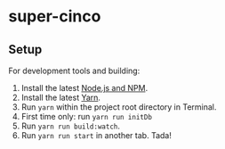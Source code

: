 # super-cinco

## Setup

For development tools and building:

1. Install the latest [Node.js and NPM](https://nodejs.org).
2. Install the latest [Yarn](https://yarnpkg.com/en/docs/install).
3. Run `yarn` within the project root directory in Terminal.
4. First time only: run `yarn run initDb`
5. Run `yarn run build:watch`.
6. Run `yarn run start` in another tab. Tada!
